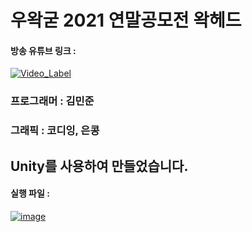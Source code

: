 # 우왁굳 2021 연말공모전 왁헤드

#### 방송 유튜브 링크 :

[![Video_Label](http://img.youtube.com/vi/j385kRmiv5c/0.jpg)](https://youtu.be/j385kRmiv5c)


### 프로그래머 : 김민준

### 그래픽 : 코디잉, 은콩

## Unity를 사용하여 만들었습니다.

#### 실행 파일 : 
[![image](https://github.com/user-attachments/assets/ffabda81-9414-4fca-8e0c-243f31d9882e)](https://github.com/mjun1208/WakHeadRenewal/releases/tag/WakHead)

